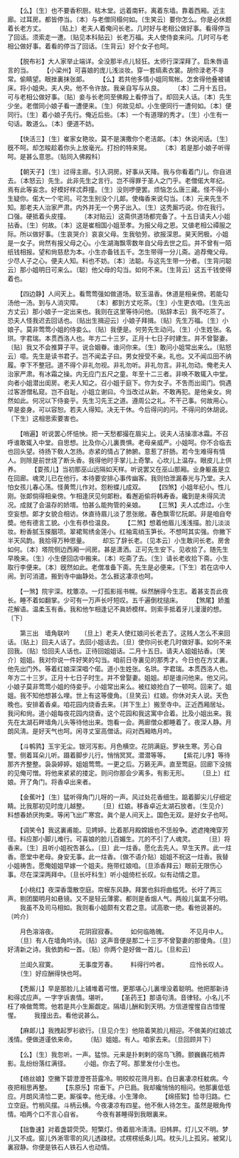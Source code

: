 <!-- { "loadSidebar": true } -->
　　【么】〔生〕也不要香积厨。枯木堂。远着南轩。离着东墙。靠着西厢。近主廊。过耳房。都皆停当。〔本〕与老僧同榻何如。〔生笑云〕要你怎么。你是必休题着长老方丈。 
　　〔贴上〕老夫人着俺问长老。几时好与老相公做好事。看得停当了回话。须索走一遭。〔贴见本科贴云〕长老万福。夫人使侍妾来问。几时可与老相公做好事。着看的停当了回话。〔生背云〕好个女子也呵。 

　　【脱布衫】大人家举止端详。全没那半点儿轻狂。太师行深深拜了。启朱唇语言的当。 
　　【小梁州】可喜娘的庞儿浅淡妆。穿一套缟素衣裳。胡伶渌老不寻常。偷睛望。眼挫裏抹张郞。 
　　【么】若共他多情小姐同鸳帐。怎舍得他叠被铺床。将小姐央。夫人央。他不令许放。我亲自写与从良。 
　　〔本〕二月十五日。可与老相公做好事。〔贴〕妾与长老同至佛殿上看停当了。却回夫人话。〔本〕先生少坐。老僧同小娘子看一遭便来。〔生〕何故见却。小生便同行一遭何如。〔本〕便同行。〔生〕着小娘子先行。俺近后些。〔本〕一个有道理的秀才。〔生〕小生有一句话。敢道么。〔本〕便道不妨。 

　　【快活三】〔生〕崔家女艳妆。莫不是演撒你个老洁郞。〔本〕休说闲话。〔生〕旣不呵。却怎睃趁着你头上放毫光。打扮的特来晃。 
　　〔本〕若是那小娘子听得呵。是甚么意思。〔贴同入佛殿科〕 

　　【朝天子】〔生〕过得主廊。引入洞房。好事从天降。我与你看着门儿。你自进去。〔本怒云〕先生。此非先生之言行。岂不得罪于圣人之门乎。老僧偌大年纪。焉有此等妄念。好模好样忒莽撞。〔生〕没则啰便罢。烦恼怎么唐三藏。怪不得小生疑你。偌大一个宅司。可怎生别没个儿郞。使梅香来说勾当。〔本〕元来先生不知。那老夫人治家严肃。内外并无一个男子出入。〔生〕这秃厮巧说。你在我行。口强。硬抵着头皮撞。 
　　〔本对贴云〕这斋供道场都完备了。十五日请夫人小姐拈香。〔生〕何故。〔本〕这是崔相国小姐至孝。为报父母之恩。又値老相公禫服之际。所以做好事。〔生哀哭介〕哀哀父母。生我劬劳。欲报深恩。昊天罔极。小姐是一女子。尙然有报父母之心。小生湖海飘零数年自父母去世之后。并不曾有一陌纸钱相报。望和尙慈悲为本。小生亦备钱五千。怎生带得一分儿斋。追荐俺父母。少尽人子之心。便夫人知。料也不妨。〔本〕法聪。与这先生带一分者。〔生背问聪云〕那小姐明日可来么。〔聪〕他父母的勾当。如何不来。〔生背云〕这五千钱使得着也。 

　　【四边静】人间天上。看莺莺强如做道场。软玉温香。休道是相亲傍。若能勾汤他一汤。到与人消灾障。 
　　〔本〕都到方丈吃茶。〔生〕小生更衣咱。〔生先出方丈云〕那小娘子一定出来也。我则在这里等待问他。〔贴辞本云〕我不吃茶了。恐夫人怪我迟去回话也。〔贴出生揖迎云〕小娘子拜揖。〔贴〕先生万福。〔生〕小娘子。莫非莺莺小姐的侍妾么。〔贴〕我便是。何劳先生动问。〔生〕小生姓张。名珙。字君瑞。本贯西洛人也。年方二十三岁。正月十七日子时建生。并不曾娶妻。〔贴〕我又不会推算子平。说合姻眷。谁问你来。〔生〕敢问小姐常出来么。〔贴怒云〕噫。先生是读书君子。岂不闻孟子曰。男女授受不亲。礼也。又不闻瓜田不纳履。李下不整冠。道不得个非礼勿视。非礼勿听。非礼勿言。非礼勿动。俺老夫人治家严肃。有冰霜之操。内无应门五尺之童。年至十二三者。非唤不敢辄入中堂。向者小姐潜出闺房。老夫人知之。召小姐于庭下。你为女子。不吿而出闺门。倘遇过客游僧私窥。岂不自耻。小姐立谢曰。今当改过从新。不敢再犯。是他亲女。尙然如此。何况以下侍妾乎。先生习先王之道。遵周公之礼。不干己事。何故用心。早是妾身。可以容恕。若夫人得知。决无干休。今后得问的问。不得问的休胡说。〔下生〕这相思索要害也。 

　　【哨遍】听说罢心怀悒怏。把一天愁都撮在眉尖上。说夫人洁操凛冰霜。不召呼谁敢辄入中堂。自思想。比及你心儿裏畏惧。老母亲威严。小姐呵。你不合临去也回头望。待扬下敎人怎扬。赤紧的情占了肺腑。意惹了肝肠。若今生难得有情人。则除是前世烧了断头香。我得他时手掌儿上奇擎。心坎儿上温存。眼皮儿上供养。 
　　【耍孩儿】当初那巫山远隔如天样。听说罢又在巫山那厢。业身躯虽是立在回廊。魂灵儿已在他行。本待要安排心事传幽客。我则怕泄漏春光与乃堂。夫人怕女孩儿春心荡。怪黄莺儿作对。怨粉蝶儿成双。 
　　【四煞】小姐年纪小。性儿刚。张郞倘得相亲傍。乍相逢厌见何郞粉。看邂逅偷将韩寿香。纔到是未得风流况。成就了会温存的娇壻。怕甚么能拘管的亲娘。 
　　【三煞】夫人忒虑过。小生空妄想。郞才女貌合相访。休直待眉儿淡了思张敞。春色飘零忆阮郞。非是咱自夸奬。他有德言工貌。小生有恭俭温良。 
　　【二煞】想着他眉儿浅浅描。脸儿淡淡妆。粉香腻玉搽胭项。翠裙鸳绣金莲小。红袖鸾绡玉笋长。不想呵其实强。你撇下半天风韵。我拾得万种思量。 
　　却忘了辞长老。〔见本云〕小生敢问长老。房舍如何。〔本〕塔院侧边西厢一间房。甚是潇洒。正可先生安下。见收拾了。随先生早晚来。〔生〕小生便回店中搬来。〔本〕吃斋了去。〔生〕请长老收拾下斋。小生取行李便来。〔本〕旣然如此。老僧准备下斋。先生是必便来。〔下生〕若在店中人闹。到可消遣。搬到寺中幽静处。怎么捱这凄凉也呵。 

　　【一煞】院宇深。枕簟凉。一灯孤影摇书幌。纵然酬得今生志。着甚支吾此夜长。睡不着如翻掌。少可有一万声长吁短叹。五千遍倒枕搥床。 
　　【煞尾】娇羞花解语。温柔玉有香。我和他乍相逢记不眞娇模样。则索手抵着牙儿漫漫的想。〔下〕 

　　第三出　墙角联吟 
　　〔旦上〕老夫人使红娘问长老去了。这贱人怎么不来回话。〔贴上〕回夫人话了。去回小姐话去。〔旦〕使你问长老几时做好事。如何不来回我。〔贴〕恰回夫人话也。正待回姐姐话。二月十五日。请夫人姐姐拈香。〔笑介〕姐姐。我对你说一件好笑的勾当。咱前日寺裏见的那秀才。今日也在方丈裏。他先出门外。等着红娘深深唱个偌。道小生姓张。名珙。字君瑞。本贯西洛人也。年方二十三岁。正月十七日子时生。并不曾娶妻。姐姐。却是谁问他来。他又问。小娘子莫非莺莺小姐的侍妾乎。小姐常出来么。被红娘抢白了一顿呵。回来了。姐姐。我不知他想甚么哩。世上有这等傻角。〔旦笑云〕红娘。你休对夫人说。天色晚也。安排着香桌。咱花园内烧香去来。〔并下生上〕搬至寺中。正近西厢居址。我问和尙。道小姐每夜花园内烧香。这个花园和我这寓中合着。比及小姐出来。我先在太湖石畔墙角儿头等待他出来。饱看一会。两廊僧众都睡着了。夜深人静。月朗风淸。是好天气也呵。闲寻丈室高僧话。闷对西厢皓月吟。 

　　【斗鹌鹑】玉宇无尘。银河泻影。月色横空。花阴满庭。罗袂生寒。芳心自警。侧着耳朵儿听。蹑着脚步儿行。悄悄冥冥。潜潜等等。 
　　【紫花儿序】等待那齐齐整整。袅袅婷婷。姐姐莺莺。一更之后。万籁无声。直至莺庭。回廊下没揣的见俺可憎。将他来紧紧的搂定。则问你那会少离多。有影无形。 
　　〔旦上〕红娘。开了角门。将香卓出来者。 

　　【金蕉叶】〔生〕猛听得角门儿呀的一声。风过处花香细生。踮着脚尖儿仔细定睛。比我那初见时庞儿越整。 
　　〔旦〕红娘。移香卓近太湖石放者。〔生见介〕料想春娇厌拘束。等闲飞出广寒宫。眞个是人间天上。国色无双。是好女子也呵。 

　　【调笑令】我这裏甫能。见娉婷。比着那月殿嫦娥也不恁般争。遮遮掩掩穿芳径。料应那小脚儿难行。可喜娘的脸儿百媚生。兀的不引了人魂灵。 
　　〔旦〕将香来。〔生〕且听小姐祝吿甚么。〔旦〕此一炷香。愿化去先人。早生天界。此一炷香。愿堂中老母。身安无事。此一炷香。〔做不语介贴〕姐姐不祝这一炷香。我替小姐祷吿。愿俺姐姐早嫁一个姐夫。拖带红娘咱。〔旦添香拜云〕眼前无限伤心事。尽在深深两拜中。〔旦长吁科生〕听小姐倚栏长叹。似有动情之意。 

　　【小桃红】夜深香霭散空庭。帘幙东风静。拜罢也斜将曲槛凭。长吁了两三声。剔团圞明月如悬镜。又不是轻云薄雾。都则是香烟人气。两般儿氤氲不分明。 
　　我虽不及司马相如。我则看小姐颇有文君之意。试高歌一绝。看他说甚的。〔吟介〕 

　　月色溶溶夜。　　　　花阴寂寂春。 
　　如何临皓魄。　　　　不见月中人。 
　　〔旦〕有人在墙角吟诗。〔贴〕这声音便是那二十三岁不曾娶妻的那傻角。〔旦〕好淸新之诗。我依韵和一首。〔贴〕你两个是好做一首儿。〔旦和云〕 

　　兰闺久寂寞。　　　　无事度芳春。 
　　料得行吟者。　　　　应怜长叹人。 
　　〔生〕好应酬得快也呵。 

　　【秃厮儿】早是那脸儿上铺堆着可憎。更那堪心儿裏埋没着聪明。他把那新诗和得忒应声。一字字诉衷情。堪听。 
　　【圣药王】那语句淸。音律轻。小名儿不枉了唤做莺莺。他若是共小生厮觑定。隔墙儿酬和到天明。方信道惺惺自古惜惺惺。 
　　我撞出去。看他说甚么。 

　　【麻郞儿】我拽起罗衫欲行。〔旦见介生〕他陪着笑脸儿相迎。不做美的红娘忒浅情。便做道谨依来命。 
　　〔贴〕姐姐。有人。咱家去来。〔旦回顾并下〕 

　　【么】〔生〕我忽听。一声。猛惊。元来是扑剌剌的宿鸟飞腾。颤巍巍花梢弄影。乱纷纷落红满径。 
　　小姐。你去了呵。那里发付小生也。 

　　【络丝娘】空撇下碧澄澄苍苔露冷。明皎皎花筛月影。白日裏凄凉枉躭病。今夜把相思再整。 
　　【东原乐】帘垂下。户已扃。我却纔悄悄的相问。他那裏低低应。月朗风淸恰二更。厮徯幸。他无缘。小生薄命。 
　　【绵搭絮】恰寻归路。伫立空庭。竹梢风摆。斗柄云横。今夜凄凉有四星。他不偢人待怎生。虽然是眼角传情。咱两个口不言心自省。 
　　今夜有甚睡得到我眼裏来。 

　　【拙鲁速】对着盏碧荧荧。短檠灯。倚着扇冷淸淸。旧帏屛。灯儿又不明。梦儿又不成。窗儿外淅零零的风儿透疎棂。忒楞楞纸条儿鸣。枕头儿上孤另。被窝儿裏寂静。你便是铁石人铁石人也动情。 
